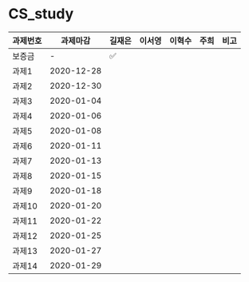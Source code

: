 # CS_study

|과제번호|과제마감|길재은|이서영|이혁수|주희| 비고 |
|------|-----|-----|----|----|----|----|
|보증금| - |✅| | | |  | 
|과제1|2020-12-28   | | | | | 
|과제2|2020-12-30   | | | | | 
|과제3|2020-01-04   | | | | | 
|과제4|2020-01-06   | | | | | 
|과제5|2020-01-08   | | | | | 
|과제6|2020-01-11  | | | | | 
|과제7|2020-01-13   | | | | | 
|과제8|2020-01-15   | | | | | 
|과제9|2020-01-18   | | | | | 
|과제10|2020-01-20   | | | | | 
|과제11|2020-01-22   | | | | | 
|과제12|2020-01-25   | | | | | 
|과제13|2020-01-27   | | | | | 
|과제14|2020-01-29   | | | | | 
